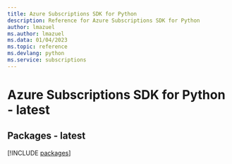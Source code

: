 ```yaml
---
title: Azure Subscriptions SDK for Python
description: Reference for Azure Subscriptions SDK for Python
author: lmazuel
ms.author: lmazuel
ms.data: 01/04/2023
ms.topic: reference
ms.devlang: python
ms.service: subscriptions
---
```

# Azure Subscriptions SDK for Python - latest
## Packages - latest
[!INCLUDE [packages](subscriptions-index.md)]